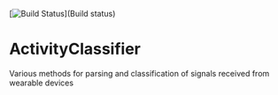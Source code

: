 
[![Build Status](https://travis-ci.org/fresheed/ActivityClassifier.svg)](Build status)


# ActivityClassifier
Various methods for parsing and classification of signals received from wearable devices
